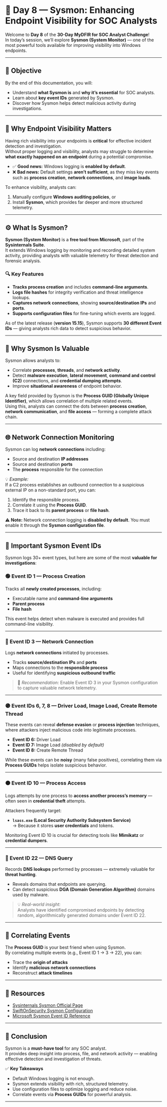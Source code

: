 # 🧠 Day 8 — Sysmon: Enhancing Endpoint Visibility for SOC Analysts

Welcome to **Day 8** of the **30-Day MyDFIR for SOC Analyst Challenge**!  
In today’s session, we’ll explore **Sysmon (System Monitor)** — one of the most powerful tools available for improving visibility into Windows endpoints.

---

## 🎯 Objective

By the end of this documentation, you will:
- Understand **what Sysmon is** and **why it’s essential** for SOC analysts.  
- Learn about **key event IDs** generated by Sysmon.  
- Discover how Sysmon helps detect malicious activity during investigations.

---

## 🧩 Why Endpoint Visibility Matters

Having rich visibility into your endpoints is **critical** for effective incident detection and investigation.  
Without proper logging and visibility, analysts may struggle to determine **what exactly happened on an endpoint** during a potential compromise.

- ✅ **Good news:** Windows logging is **enabled by default**.  
- ❌ **Bad news:** Default settings **aren’t sufficient**, as they miss key events such as **process creation**, **network connections**, and **image loads**.

To enhance visibility, analysts can:
1. Manually configure **Windows auditing policies**, or  
2. Install **Sysmon**, which provides far deeper and more structured telemetry.

---

## ⚙️ What Is Sysmon?

**Sysmon (System Monitor)** is a **free tool from Microsoft**, part of the **Sysinternals Suite**.  
It extends Windows logging by monitoring and recording detailed system activity, providing analysts with valuable telemetry for threat detection and forensic analysis.

### 🔍 Key Features
- **Tracks process creation** and includes **command-line arguments**.  
- **Logs file hashes** for integrity verification and threat intelligence lookups.  
- **Captures network connections**, showing **source/destination IPs** and **ports**.  
- **Supports configuration files** for fine-tuning which events are logged.  

As of the latest release (**version 15.15**), Sysmon supports **30 different Event IDs** — giving analysts rich data to detect suspicious behavior.

---

## 🧠 Why Sysmon Is Valuable

Sysmon allows analysts to:
- Correlate **processes**, **threads**, and **network activity**.  
- Detect **malware execution**, **lateral movement**, **command and control (C2)** connections, and **credential dumping attempts**.  
- Improve **situational awareness** of endpoint behavior.

A key field provided by Sysmon is the **Process GUID (Globally Unique Identifier)**, which allows correlation of multiple related events.  
Using this, analysts can connect the dots between **process creation**, **network communication**, and **file access** — forming a complete attack chain.

---

## 🌐 Network Connection Monitoring

Sysmon can log **network connections** including:
- Source and destination **IP addresses**
- Source and destination **ports**
- The **process** responsible for the connection

💡 *Example:*  
If a C2 process establishes an outbound connection to a suspicious external IP on a non-standard port, you can:
1. Identify the responsible process.  
2. Correlate it using the **Process GUID**.  
3. Trace it back to its **parent process** or **file hash**.

⚠️ **Note:** Network connection logging is **disabled by default**. You must enable it through the **Sysmon configuration file**.

---

## 🧾 Important Sysmon Event IDs

Sysmon logs 30+ event types, but here are some of the most **valuable for investigations**:

### 🟢 Event ID 1 — Process Creation
Tracks all **newly created processes**, including:
- Executable name and **command-line arguments**
- **Parent process**
- **File hash**

This event helps detect when malware is executed and provides full command-line visibility.

---

### 🔵 Event ID 3 — Network Connection
Logs **network connections** initiated by processes.

- Tracks **source/destination IPs** and **ports**  
- Maps connections to the **responsible process**  
- Useful for identifying **suspicious outbound traffic**

> 🧩 *Recommendation:* Enable Event ID 3 in your Sysmon configuration to capture valuable network telemetry.

---

### 🟣 Event IDs 6, 7, 8 — Driver Load, Image Load, Create Remote Thread
These events can reveal **defense evasion** or **process injection** techniques, where attackers inject malicious code into legitimate processes.

- **Event ID 6:** Driver Load  
- **Event ID 7:** Image Load *(disabled by default)*  
- **Event ID 8:** Create Remote Thread  

While these events can be **noisy** (many false positives), correlating them via **Process GUIDs** helps isolate suspicious behavior.

---

### 🟠 Event ID 10 — Process Access
Logs attempts by one process to **access another process’s memory** — often seen in **credential theft** attempts.

Attackers frequently target:
- **`lsass.exe` (Local Security Authority Subsystem Service)**  
  → Because it stores **user credentials** and tokens.

Monitoring Event ID 10 is crucial for detecting tools like **Mimikatz** or **credential dumpers**.

---

### 🔴 Event ID 22 — DNS Query
Records **DNS lookups** performed by processes — extremely valuable for **threat hunting**.

- Reveals domains that endpoints are querying.  
- Can detect suspicious **DGA (Domain Generation Algorithm)** domains used by malware.  

> 💡 *Real-world insight:*  
> Analysts have identified compromised endpoints by detecting random, algorithmically generated domains under Event ID 22.

---

## 🧩 Correlating Events

The **Process GUID** is your best friend when using Sysmon.  
By correlating multiple events (e.g., Event ID 1 → 3 → 22), you can:
- Trace the **origin of attacks**  
- Identify **malicious network connections**  
- Reconstruct **attack timelines**

---

## 🔗 Resources

- [Sysinternals Sysmon Official Page](https://learn.microsoft.com/en-us/sysinternals/downloads/sysmon)  
- [SwiftOnSecurity Sysmon Configuration](https://github.com/SwiftOnSecurity/sysmon-config)  
- [Microsoft Sysmon Event ID Reference](https://learn.microsoft.com/en-us/sysinternals/downloads/sysmon#sysmon-event-ids)

---

## 🏁 Conclusion

Sysmon is a **must-have tool** for any SOC analyst.  
It provides deep insight into process, file, and network activity — enabling effective detection and investigation of threats.

✅ **Key Takeaways**
- Default Windows logging is not enough.  
- Sysmon extends visibility with rich, structured telemetry.  
- Use configuration files to optimize logging and reduce noise.  
- Correlate events via **Process GUIDs** for powerful analysis.  

---
